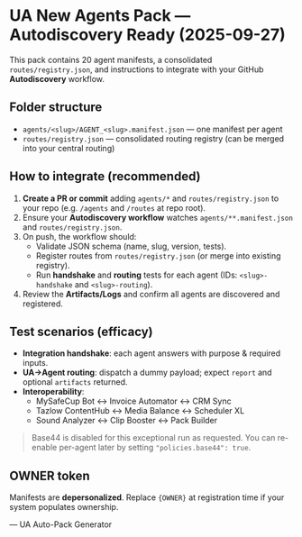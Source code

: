 # UA New Agents Pack — Autodiscovery Ready (2025-09-27)

This pack contains 20 agent manifests, a consolidated `routes/registry.json`, and instructions to integrate with your GitHub **Autodiscovery** workflow.

## Folder structure
- `agents/<slug>/AGENT_<slug>.manifest.json` — one manifest per agent
- `routes/registry.json` — consolidated routing registry (can be merged into your central routing)

## How to integrate (recommended)
1. **Create a PR or commit** adding `agents/*` and `routes/registry.json` to your repo (e.g. `/agents` and `/routes` at repo root).
2. Ensure your **Autodiscovery workflow** watches `agents/**.manifest.json` and `routes/registry.json`.
3. On push, the workflow should:
   - Validate JSON schema (name, slug, version, tests).
   - Register routes from `routes/registry.json` (or merge into existing registry).
   - Run **handshake** and **routing** tests for each agent (IDs: `<slug>-handshake` and `<slug>-routing`).
4. Review the **Artifacts/Logs** and confirm all agents are discovered and registered.

## Test scenarios (efficacy)
- **Integration handshake**: each agent answers with purpose & required inputs.
- **UA→Agent routing**: dispatch a dummy payload; expect `report` and optional `artifacts` returned.
- **Interoperability**:
  - MySafeCup Bot ↔ Invoice Automator ↔ CRM Sync
  - Tazlow ContentHub ↔ Media Balance ↔ Scheduler XL
  - Sound Analyzer ↔ Clip Booster ↔ Pack Builder

> Base44 is disabled for this exceptional run as requested. You can re-enable per-agent later by setting `"policies.base44": true`.

## OWNER token
Manifests are **depersonalized**. Replace `{OWNER}` at registration time if your system populates ownership.

— UA Auto-Pack Generator
